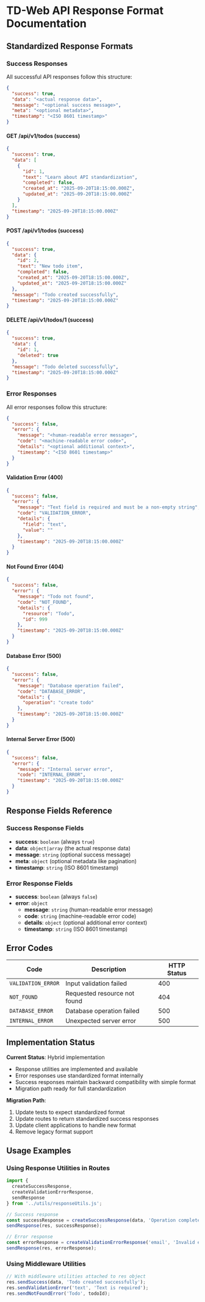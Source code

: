 # TD-Web API Response Format Documentation

## Standardized Response Formats

### Success Responses

All successful API responses follow this structure:

```json
{
  "success": true,
  "data": "<actual response data>",
  "message": "<optional success message>",
  "meta": "<optional metadata>",
  "timestamp": "<ISO 8601 timestamp>"
}
```

#### GET /api/v1/todos (success)
```json
{
  "success": true,
  "data": [
    {
      "id": 1,
      "text": "Learn about API standardization",
      "completed": false,
      "created_at": "2025-09-20T18:15:00.000Z",
      "updated_at": "2025-09-20T18:15:00.000Z"
    }
  ],
  "timestamp": "2025-09-20T18:15:00.000Z"
}
```

#### POST /api/v1/todos (success)
```json
{
  "success": true,
  "data": {
    "id": 2,
    "text": "New todo item",
    "completed": false,
    "created_at": "2025-09-20T18:15:00.000Z",
    "updated_at": "2025-09-20T18:15:00.000Z"
  },
  "message": "Todo created successfully",
  "timestamp": "2025-09-20T18:15:00.000Z"
}
```

#### DELETE /api/v1/todos/1 (success)
```json
{
  "success": true,
  "data": {
    "id": 1,
    "deleted": true
  },
  "message": "Todo deleted successfully",
  "timestamp": "2025-09-20T18:15:00.000Z"
}
```

### Error Responses

All error responses follow this structure:

```json
{
  "success": false,
  "error": {
    "message": "<human-readable error message>",
    "code": "<machine-readable error code>",
    "details": "<optional additional context>",
    "timestamp": "<ISO 8601 timestamp>"
  }
}
```

#### Validation Error (400)
```json
{
  "success": false,
  "error": {
    "message": "Text field is required and must be a non-empty string",
    "code": "VALIDATION_ERROR",
    "details": {
      "field": "text",
      "value": ""
    },
    "timestamp": "2025-09-20T18:15:00.000Z"
  }
}
```

#### Not Found Error (404)
```json
{
  "success": false,
  "error": {
    "message": "Todo not found",
    "code": "NOT_FOUND",
    "details": {
      "resource": "Todo",
      "id": 999
    },
    "timestamp": "2025-09-20T18:15:00.000Z"
  }
}
```

#### Database Error (500)
```json
{
  "success": false,
  "error": {
    "message": "Database operation failed",
    "code": "DATABASE_ERROR",
    "details": {
      "operation": "create todo"
    },
    "timestamp": "2025-09-20T18:15:00.000Z"
  }
}
```

#### Internal Server Error (500)
```json
{
  "success": false,
  "error": {
    "message": "Internal server error",
    "code": "INTERNAL_ERROR",
    "timestamp": "2025-09-20T18:15:00.000Z"
  }
}
```

## Response Fields Reference

### Success Response Fields
- **success**: `boolean` (always `true`)
- **data**: `object|array` (the actual response data)
- **message**: `string` (optional success message)
- **meta**: `object` (optional metadata like pagination)
- **timestamp**: `string` (ISO 8601 timestamp)

### Error Response Fields
- **success**: `boolean` (always `false`)
- **error**: `object`
  - **message**: `string` (human-readable error message)
  - **code**: `string` (machine-readable error code)
  - **details**: `object` (optional additional error context)
  - **timestamp**: `string` (ISO 8601 timestamp)

## Error Codes

| Code | Description | HTTP Status |
|------|-------------|-------------|
| `VALIDATION_ERROR` | Input validation failed | 400 |
| `NOT_FOUND` | Requested resource not found | 404 |
| `DATABASE_ERROR` | Database operation failed | 500 |
| `INTERNAL_ERROR` | Unexpected server error | 500 |

## Implementation Status

**Current Status**: Hybrid implementation
- Response utilities are implemented and available
- Error responses use standardized format internally
- Success responses maintain backward compatibility with simple format
- Migration path ready for full standardization

**Migration Path**:
1. Update tests to expect standardized format
2. Update routes to return standardized success responses
3. Update client applications to handle new format
4. Remove legacy format support

## Usage Examples

### Using Response Utilities in Routes

```javascript
import { 
  createSuccessResponse, 
  createValidationErrorResponse,
  sendResponse 
} from '../utils/responseUtils.js';

// Success response
const successResponse = createSuccessResponse(data, 'Operation completed');
sendResponse(res, successResponse);

// Error response
const errorResponse = createValidationErrorResponse('email', 'Invalid email format', userInput);
sendResponse(res, errorResponse);
```

### Using Middleware Utilities

```javascript
// With middleware utilities attached to res object
res.sendSuccess(data, 'Todo created successfully');
res.sendValidationError('text', 'Text is required');
res.sendNotFoundError('Todo', todoId);
```
